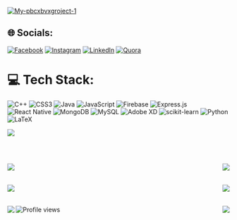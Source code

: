 

<a href="https://ibb.co/4JTpfrW"><img src="https://i.ibb.co/fQpHSwM/My-pbcxbvxgroject-1.png" alt="My-pbcxbvxgroject-1" border="0"></a>





## 🌐 Socials:
[![Facebook](https://img.shields.io/badge/Facebook-%231877F2.svg?logo=Facebook&logoColor=white)](https://facebook.com/joydip007x) [![Instagram](https://img.shields.io/badge/Instagram-%23E4405F.svg?logo=Instagram&logoColor=white)](https://instagram.com/joydip007x) [![LinkedIn](https://img.shields.io/badge/LinkedIn-%230077B5.svg?logo=linkedin&logoColor=white)](https://linkedin.com/in/joydip007x) [![Quora](https://img.shields.io/badge/Quora-%23B92B27.svg?logo=Quora&logoColor=white)](https://quora.com/profile/Joydip007x) 

# 💻 Tech Stack:
![C++](https://img.shields.io/badge/c++-%2300599C.svg?style=for-the-badge&logo=c%2B%2B&logoColor=white) ![CSS3](https://img.shields.io/badge/css3-%231572B6.svg?style=for-the-badge&logo=css3&logoColor=white) ![Java](https://img.shields.io/badge/java-%23ED8B00.svg?style=for-the-badge&logo=java&logoColor=white) ![JavaScript](https://img.shields.io/badge/javascript-%23323330.svg?style=for-the-badge&logo=javascript&logoColor=%23F7DF1E) ![Firebase](https://img.shields.io/badge/firebase-%23039BE5.svg?style=for-the-badge&logo=firebase) ![Express.js](https://img.shields.io/badge/express.js-%23404d59.svg?style=for-the-badge&logo=express&logoColor=%2361DAFB) ![React Native](https://img.shields.io/badge/react_native-%2320232a.svg?style=for-the-badge&logo=react&logoColor=%2361DAFB) ![MongoDB](https://img.shields.io/badge/MongoDB-%234ea94b.svg?style=for-the-badge&logo=mongodb&logoColor=white) ![MySQL](https://img.shields.io/badge/mysql-%2300f.svg?style=for-the-badge&logo=mysql&logoColor=white) ![Adobe XD](https://img.shields.io/badge/Adobe%20XD-470137?style=for-the-badge&logo=Adobe%20XD&logoColor=#FF61F6) ![scikit-learn](https://img.shields.io/badge/scikit--learn-%23F7931E.svg?style=for-the-badge&logo=scikit-learn&logoColor=white) ![Python](https://img.shields.io/badge/python-3670A0?style=for-the-badge&logo=python&logoColor=ffdd54) ![LaTeX](https://img.shields.io/badge/latex-%23008080.svg?style=for-the-badge&logo=latex&logoColor=white)



[![](https://visitcount.itsvg.in/api?id=joydip007x&icon=5&color=1)](https://visitcount.itsvg.in)

&nbsp;&nbsp;&nbsp;&nbsp;&nbsp;&nbsp;&nbsp;&nbsp;&nbsp;&nbsp;&nbsp;&nbsp;&nbsp;&nbsp;&nbsp;&nbsp;&nbsp;&nbsp;&nbsp;&nbsp;&nbsp;&nbsp;&nbsp;&nbsp;&nbsp;&nbsp;&nbsp;&nbsp;&nbsp;&nbsp;&nbsp;&nbsp;&nbsp;&nbsp;&nbsp;&nbsp;&nbsp;&nbsp;&nbsp;&nbsp;&nbsp;&nbsp;&nbsp;&nbsp;&nbsp;&nbsp;&nbsp;&nbsp;&nbsp;&nbsp;&nbsp;&nbsp;&nbsp;&nbsp;&nbsp;&nbsp;&nbsp;&nbsp;&nbsp;&nbsp;&nbsp;&nbsp;&nbsp;&nbsp;&nbsp;&nbsp;&nbsp;&nbsp;&nbsp;&nbsp;&nbsp;&nbsp;&nbsp;&nbsp;&nbsp;&nbsp;&nbsp;&nbsp;&nbsp;&nbsp;&nbsp;&nbsp;&nbsp;&nbsp;&nbsp;&nbsp;&nbsp;&nbsp;&nbsp;&nbsp;&nbsp;&nbsp;&nbsp;&nbsp;&nbsp;&nbsp;&nbsp;&nbsp;&nbsp;&nbsp;&nbsp;&nbsp;&nbsp;
    &nbsp;&nbsp;&nbsp;&nbsp;&nbsp;&nbsp;&nbsp;&nbsp;&nbsp;&nbsp;&nbsp;&nbsp;&nbsp;&nbsp;&nbsp;&nbsp;&nbsp;&nbsp;&nbsp;&nbsp;&nbsp;&nbsp;&nbsp;&nbsp;&nbsp;&nbsp;&nbsp;&nbsp;&nbsp;&nbsp;&nbsp;&nbsp;&nbsp;&nbsp;&nbsp;&nbsp;&nbsp;&nbsp;&nbsp;&nbsp;&nbsp;&nbsp;&nbsp;&nbsp;&nbsp;&nbsp;&nbsp;&nbsp;&nbsp;&nbsp;&nbsp;&nbsp;&nbsp;&nbsp;&nbsp;&nbsp;&nbsp;&nbsp;&nbsp;&nbsp;&nbsp;&nbsp;&nbsp;&nbsp;&nbsp;&nbsp;&nbsp;&nbsp;&nbsp;&nbsp;&nbsp;&nbsp;

<a href="https://github.com/joydip007x/466-ECommerce">
   <img align="left"  
        src="https://github-readme-stats.vercel.app/api/pin/?username=joydip007x&repo=466-ECommerce&theme=dark&border_color=0c2aac"/>
 </a>
 
  
  <a href="https://github.com/joydip007x/MedKeep">
   <img align="right"
        src="https://github-readme-stats.vercel.app/api/pin/?username=joydip007x&repo=MedKeep&theme=dark&border_color=0c2aac"/>
      
 </a>
  
  
&nbsp;&nbsp;&nbsp;&nbsp;&nbsp;&nbsp;&nbsp;&nbsp;&nbsp;&nbsp;&nbsp;&nbsp;&nbsp;&nbsp;&nbsp;&nbsp;&nbsp;&nbsp;&nbsp;&nbsp;&nbsp;&nbsp;&nbsp;&nbsp;&nbsp;&nbsp;&nbsp;&nbsp;&nbsp;&nbsp;&nbsp;&nbsp;&nbsp;&nbsp;&nbsp;&nbsp;&nbsp;&nbsp;&nbsp;&nbsp;&nbsp;&nbsp;&nbsp;&nbsp;&nbsp;&nbsp;&nbsp;&nbsp;&nbsp;&nbsp;&nbsp;&nbsp;&nbsp;&nbsp;&nbsp;&nbsp;&nbsp;&nbsp;&nbsp;&nbsp;&nbsp;&nbsp;&nbsp;&nbsp;&nbsp;&nbsp;&nbsp;&nbsp;&nbsp;&nbsp;&nbsp;&nbsp;&nbsp;&nbsp;&nbsp;&nbsp;&nbsp;&nbsp;&nbsp;&nbsp;&nbsp;&nbsp;&nbsp;&nbsp;&nbsp;&nbsp;&nbsp;&nbsp;&nbsp;&nbsp;&nbsp;&nbsp;&nbsp;&nbsp;&nbsp;&nbsp;&nbsp;&nbsp;&nbsp;&nbsp;&nbsp;&nbsp;&nbsp;
    &nbsp;&nbsp;&nbsp;&nbsp;&nbsp;&nbsp;&nbsp;&nbsp;&nbsp;&nbsp;&nbsp;&nbsp;&nbsp;&nbsp;&nbsp;&nbsp;&nbsp;&nbsp;&nbsp;&nbsp;&nbsp;&nbsp;&nbsp;&nbsp;&nbsp;&nbsp;&nbsp;&nbsp;&nbsp;&nbsp;&nbsp;&nbsp;&nbsp;&nbsp;&nbsp;&nbsp;&nbsp;&nbsp;&nbsp;&nbsp;&nbsp;&nbsp;&nbsp;&nbsp;&nbsp;&nbsp;&nbsp;&nbsp;&nbsp;&nbsp;&nbsp;&nbsp;&nbsp;&nbsp;&nbsp;&nbsp;&nbsp;&nbsp;&nbsp;&nbsp;&nbsp;&nbsp;&nbsp;&nbsp;&nbsp;&nbsp;&nbsp;&nbsp;&nbsp;&nbsp;&nbsp;&nbsp;
 
            
   <a href="https://github.com/joydip007x/AndroidApplication_Pothik">
    <img  align="left"
        src="https://github-readme-stats.vercel.app/api/pin/?username=joydip007x&repo=AndroidApplication_Pothik&theme=dark&border_color=0c2aac" />
  </a>
     <a href="https://github.com/joydip007x/Certified">
   <img align="right"
        src="https://github-readme-stats.vercel.app/api/pin/?username=joydip007x&repo=Certified&theme=dark&border_color=0c2aac" />
        
 </a>
      
&nbsp;&nbsp;&nbsp;&nbsp;&nbsp;&nbsp;&nbsp;&nbsp;&nbsp;&nbsp;&nbsp;&nbsp;&nbsp;&nbsp;&nbsp;&nbsp;&nbsp;&nbsp;&nbsp;&nbsp;&nbsp;&nbsp;&nbsp;&nbsp;&nbsp;&nbsp;&nbsp;&nbsp;&nbsp;&nbsp;&nbsp;&nbsp;&nbsp;&nbsp;&nbsp;&nbsp;&nbsp;&nbsp;&nbsp;&nbsp;&nbsp;&nbsp;&nbsp;&nbsp;&nbsp;&nbsp;&nbsp;&nbsp;&nbsp;&nbsp;&nbsp;&nbsp;&nbsp;&nbsp;&nbsp;&nbsp;&nbsp;&nbsp;&nbsp;&nbsp;&nbsp;&nbsp;&nbsp;&nbsp;&nbsp;&nbsp;&nbsp;&nbsp;&nbsp;&nbsp;&nbsp;&nbsp;&nbsp;&nbsp;&nbsp;&nbsp;&nbsp;&nbsp;&nbsp;&nbsp;&nbsp;&nbsp;&nbsp;&nbsp;&nbsp;&nbsp;&nbsp;&nbsp;&nbsp;&nbsp;&nbsp;&nbsp;&nbsp;&nbsp;&nbsp;&nbsp;&nbsp;&nbsp;&nbsp;&nbsp;&nbsp;&nbsp;&nbsp;
    &nbsp;&nbsp;&nbsp;&nbsp;&nbsp;&nbsp;&nbsp;&nbsp;&nbsp;&nbsp;&nbsp;&nbsp;&nbsp;&nbsp;&nbsp;&nbsp;&nbsp;&nbsp;&nbsp;&nbsp;&nbsp;&nbsp;&nbsp;&nbsp;&nbsp;&nbsp;&nbsp;&nbsp;&nbsp;&nbsp;&nbsp;&nbsp;&nbsp;&nbsp;&nbsp;&nbsp;&nbsp;&nbsp;&nbsp;&nbsp;&nbsp;&nbsp;&nbsp;&nbsp;&nbsp;&nbsp;&nbsp;&nbsp;&nbsp;&nbsp;&nbsp;&nbsp;&nbsp;&nbsp;&nbsp;&nbsp;&nbsp;&nbsp;&nbsp;&nbsp;&nbsp;&nbsp;&nbsp;&nbsp;&nbsp;&nbsp;&nbsp;&nbsp;&nbsp;&nbsp;&nbsp;&nbsp;
 
 <a href="https://github.com/joydip007x/What-Goes-Up">
   <img align="left"
        src="https://github-readme-stats.vercel.app/api/pin/?username=joydip007x&repo=What-Goes-Up&theme=dark&border_color=0c2aac"/>
        
 </a>
 <a href="https://github.com/joydip007x/ProjectX">
   <img align="right"
        src="https://github-readme-stats.vercel.app/api/pin/?username=joydip007x&repo=ProjectX&theme=dark&border_color=0c2aac"/>
        
 </a>

   
![Profile views](https://gpvc.arturio.dev/joydip007x)

   
<!-- [![Readme Card](https://github-readme-stats.vercel.app/api/pin/?username=joydip007x&repo=466-ECommerce)](https://github.com/joydip007x/466-ECommerce)
[![Readme Card](https://github-readme-stats.vercel.app/api/pin/?username=joydip007x&repo=MedKeep)](https://github.com/joydip007x/MedKeep)
[![Readme Card](https://github-readme-stats.vercel.app/api/pin/?username=joydip007x&repo=MedKeep)](https://github.com/joydip007x/MedKeep)
 -->
<!-- 
[![Anurag's GitHub stats](https://github-readme-stats.vercel.app/api?username=joydip007x&count_private=true&show_icons=true)](https://github.com/anuraghazra/github-readme-stats) -->
